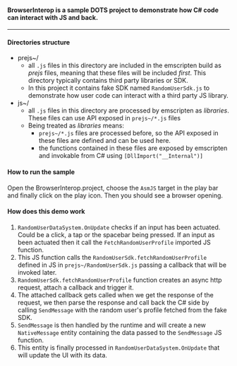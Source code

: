 #### BrowserInterop is a sample DOTS project to demonstrate how C# code can interact with JS and back.
-----

#### Directories structure
- prejs~/ 
  - all `.js` files in this directory are included in the emscripten build as _prejs_ files, meaning that these files will be included _first_. This directory typically contains third party libraries or SDK. 
  - In this project it contains fake SDK named `RandomUserSdk.js` to demonstrate how user code can interact with a third party JS library. 
- js~/
  - all `.js` files in this directory are processed by emscripten as _libraries_. These files can use API exposed in `prejs~/*.js` files
  - Being treated as _libraries_ means: 
    - `prejs~/*.js` files are processed before, so the API exposed in these files are defined and can be used here.
    - the functions contained in these files are exposed by emscripten and invokable from C# using `[DllImport("__Internal")]`

#### How to run the sample
Open the BrowserInterop.project, choose the `AsmJS` target in the play bar and finally click on the play icon.
Then you should see a browser opening.

#### How does this demo work
1. `RandomUserDataSystem.OnUpdate` checks if an input has been actuated. Could be a click, a tap or the spacebar being pressed. If an input as been actuated then it call the `FetchRandomUserProfile` imported JS function.
2. This JS function calls the `RandomUserSdk.fetchRandomUserProfile` defined in JS in `prejs~/RandomUserSdk.js` passing a callback that will be invoked later. 
3. `RandomUserSdk.fetchRandomUserProfile` function creates an async http request, attach a callback and trigger it.
4. The attached callback gets called when we get the response of the request, we then parse the response and call back the C# side by calling `SendMessage` with the random user's profile fetched from the fake SDK.
5. `SendMessage` is then handled by the runtime and will create a new `NativeMessage` entity containing the data passed to the `SendMessage` JS function.
6. This entity is finally processed in `RandomUserDataSystem.OnUpdate` that will update the UI with its data.